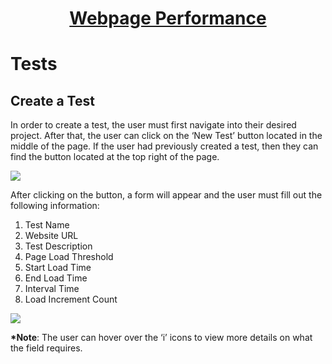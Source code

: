 <h1 style="text-align: center; text-decoration:underline; font-weight: bold;">Webpage Performance</h1>

# Tests

## Create a Test <!-- {docsify-ignore} --> 
In order to create a test, the user must first navigate into their desired project. After that, the user can click on the ‘New Test’ button located in the middle of the page. If the user had previously created a test, then they can find the button located at the top right of the page.

![](../../../_media/_webPerformance/Create_Test.png)

After clicking on the button, a form will appear and the user must fill out the following information:

1. Test Name
1. Website URL
1. Test Description
1. Page Load Threshold
1. Start Load Time
1. End Load Time
1. Interval Time
1. Load Increment Count

![](../../../_media/_webPerformance/Create_Test_2.png)

**\*Note**: The user can hover over the ‘i’ icons to view more details on what the field requires.